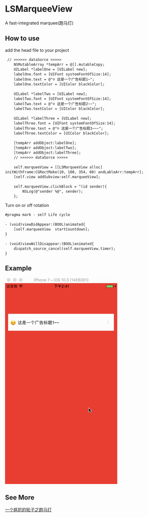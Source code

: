# LSMarqueeView
A fast-integrated marquee(跑马灯)

## How to use
add the head file to your project

```objc
 // >>>>>> dataSorce >>>>>
    NSMutableArray *tempArr = @[].mutableCopy;
    UILabel *labelOne = [UILabel new];
    labelOne.font = [UIFont systemFontOfSize:14];
    labelOne.text = @"☺ 这是一个广告标题1~";
    labelOne.textColor = [UIColor blackColor];
    
    UILabel *labelTwo = [UILabel new];
    labelTwo.font = [UIFont systemFontOfSize:14];
    labelTwo.text = @"☺ 这是一个广告标题2~~";
    labelTwo.textColor = [UIColor blackColor];
    
    UILabel *labelThree = [UILabel new];
    labelThree.font = [UIFont systemFontOfSize:14];
    labelThree.text = @"☺ 这是一个广告标题3~~~";
    labelThree.textColor = [UIColor blackColor];
    
    [tempArr addObject:labelOne];
    [tempArr addObject:labelTwo];
    [tempArr addObject:labelThree];
    // >>>>>> dataSorce >>>>>
    
    self.marqueeView = [[LSMarqueeView alloc] initWithFrame:CGRectMake(10, 100, 354, 60) andLableArr:tempArr];
    [self.view addSubview:self.marqueeView];
    
    self.marqueeView.clickBlock = ^(id sender){
        NSLog(@"sender %@", sender);
    };
```

Turn on or off rotation
    
```objc
#pragma mark - self Life cycle

- (void)viewDidAppear:(BOOL)animated{
    [self.marqueeView  startCountdown];
}

- (void)viewWillDisappear:(BOOL)animated{
    dispatch_source_cancel(self.marqueeView.timer);
}
```

## Example
![example](example.gif)

## See More
[一个尴尬的轮子之跑马灯](https://www.lsrain.com/2017/07/19/iOS/一个尴尬的轮子之_跑马灯/)

